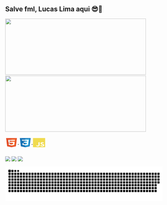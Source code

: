 ## Salve fml, Lucas Lima aqui 😎👋

 <div>
  <a href="https://github.com/LucasssLimaa">
  <img height="180em" width="450em" src="https://github-readme-stats.vercel.app/api?username=LucasssLimaa&show_icons=true&theme=tokyonight&include_all_commits=true&count_private=true"/>
  <img height="180em" width="450em" src="https://github-readme-stats.vercel.app/api/top-langs/?username=LucasssLimaa&layout=compact&langs_count=7&theme=tokyonight"/>
</div>
  <div style="display: inline_block"><br>
  <img align="center" alt="Lucas-HTML" height="30" width="40" src="https://raw.githubusercontent.com/devicons/devicon/master/icons/html5/html5-original.svg">
  <img align="center" alt="Lucas-CSS" height="30" width="40" src="https://raw.githubusercontent.com/devicons/devicon/master/icons/css3/css3-original.svg">
  <img align="center" alt="Lucas-Js" height="30" width="40" src="https://raw.githubusercontent.com/devicons/devicon/master/icons/javascript/javascript-plain.svg">
</div>
  
  ##
 
  <div> 
    <a href = "mailto:lucas.lima34@hotmial.com"><img src="https://img.shields.io/badge/Microsoft_Outlook-0078D4?style=for-the-badge&logo=microsoft-outlook&logoColor=white" target="_blank"></a>
  <a href="https://instagram.com/_lucaslima021" target="_blank"><img src="https://img.shields.io/badge/-Instagram-%23E4405F?style=for-the-badge&logo=instagram&logoColor=white" target="_blank"></a> 
   <a href = "https://twitter.com/lucaslima_021"><img src="https://img.shields.io/badge/Twitter-1DA1F2?style=for-the-badge&logo=twitter&logoColor=white" target="_blank"></a>
   
   ![Snake animation](https://github.com/LucasssLimaa/LucasssLimaa/blob/output/github-contribution-grid-snake.svg)
 
</div>
